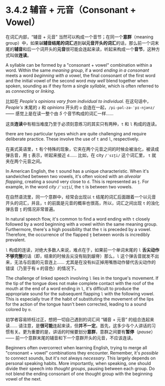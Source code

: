 # 3.4.2 辅音 + 元音（Consonant + Vowel）

在词汇内部，“辅音 + 元音” 当然可以构成一个音节；在同一个**意群**（meaning group）中，如果**以辅音结尾的词汇**遇到**以元音开头的词汇**的话，那么前一个词末尾的**辅音**和后一个词开头的**元音**很可能会连起来读，听起来构成一个**音节**，这种方式叫做**连读**。

A syllable can be formed by a "consonant + vowel" combination within a word. Within the same *meaning group*, if a word *ending in a consonant* meets a word *beginning with a vowel*, the final consonant of the first word and the initial vowel of the second word *may well* blend together when spoken, sounding as if they form a single *syllable*, which is often referred to as *connecting* or *linking*.

比如在 *People's opinions vary from individual to individual.* 在这句话中，*People's* 末尾的 `z` 和 *opinions* 开头的 `o` 会连在一起，`/pi-pəl-zə-ˈpɪ-njənz/` —— 感觉上是在读一整个由 *5* 个音节构成的词汇一样……

这类**连读**中有相当难度乃至于必须刻意练习的其实只有两种，`t` 和 `l` 构成的连读。

there are two particular types which are quite challenging and require deliberate practice. These involve the use of `t` and `l`, respectively.

在美式英语里，`t` 有个特殊的现象，它夹在两个元音之间的时候会被浊化，被读成弹舌音，用 `t̬` 表示，听起来接近 `d`…… 比如，在 city `/ˈsɪt̬i/` 这个词汇里， `t` 就夹在两个元音之间。

In American English, the `t` sound has a unique characteristic. When it's sandwiched between two vowels, it's often voiced with an *alveolar flapping*, creating a sound very close to `d`. This is represented as `t̬`. For example, in the word *city* `/ˈsɪt̬i`/, the `t` is between two vowels.

在自然语流里，同一个意群中，经常会出现以 `t` 结尾的词汇后面跟着一个以元音开头的词汇，并且，`t` 的前面是元音的概率也很高，所以，词汇之间出现 `t` 的浊化弹舌音 `t̬` 的情况非常普遍。

In natural speech flow, it's common to find a word ending with `t` closely followed by a word beginning with a vowel within the same meaning group. Furthermore, there's a high possibility that the `t` is preceded by a vowel. Therefore, the occurrence of the flapped `t̬` between words is incredibly prevalent.

`l` 构成的连读，对绝大多数人来说，难点在于，如果前一个单词末尾的 `l` **舌尖动作不够完整**的话（即，结束的时候舌尖没有贴到龈脊）那么，`l` 这个弹舌音就发不出来，无法与后面的元音连上…… 尤其是在没有纠正掉用嘴唇动作替代舌尖动作的错误（乃至于有 `ʊ` 的音色）的情况下。

The challenge of linked speech involving `l` lies in the tongue's movement. If the tip of the tongue does not make complete contact with the roof of the mouth at the end of a word ending in `l`, it's difficult to produce the appropriate sound for the subsequent flapping `l` with the following vowel. This is especially true if the habit of substituting the movement of the lips for the action of the tongue hasn't been corrected, leading to a sound colored by `ʊ`.

初学者容易矫枉过正，想把一切自己遇到的词汇间 “辅音 + 元音” 的组合连起来读…… 请注意，是**很可能**连起来读，但**并不一定**。首先，这多少与个人讲话的习惯有关。更为重要的是，讲话的时候要划分**意群**，意群之间要有**暂停**（*pause*）—— 前一个意群末尾的辅音和下一个意群开头的元音，不应该连读。

Beginners often overcorrect when learning English, trying to merge all "consonant + vowel" combinations they encounter. Remember, it's *possible* to connect sounds, but it's not always *necessary*. This largely depends on personal speaking habits. More importantly, when speaking, one should divide their speech into *thought groups*, pausing between each group. Do not blend the ending consonant of one thought group with the beginning vowel of the next.

